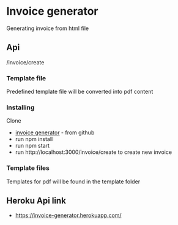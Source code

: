 # Invoice generator

Generating invoice from html file

## Api

/invoice/create

### Template file

Predefined template file will be converted into pdf content

### Installing

Clone
* [invoice generator](https://github.com/naieem/invoice-generator.git) - from github
* run npm install
* run npm start
* run http://localhost:3000/invoice/create to create new invoice

### Template files

Templates for pdf will be found in the template folder

## Heroku Api link
* https://invoice-generator.herokuapp.com/